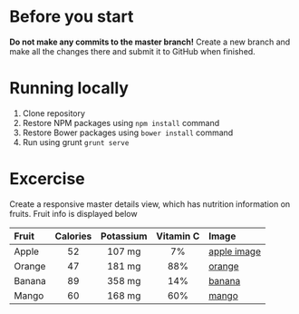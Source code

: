 # Before you start #
__Do not make any commits to the master branch!__
Create a new branch and make all the changes there and submit it to GitHub when finished.

# Running locally #
1. Clone repository
2. Restore NPM packages using `npm install` command
3. Restore Bower packages using `bower install` command
4. Run using grunt `grunt serve`

# Excercise #

Create a responsive master details view, which has nutrition information on fruits. Fruit info is displayed below

|Fruit  |Calories |Potassium |Vitamin C |Image    |
|:------|:-------:|:--------:|:--------:|:--------|
|Apple  |    52   |  107 mg  |    7%    |[apple image](http://www.vibrandorange.com/images/indianapple.com/apple%20fruit/apple%20fruit%201.jpg)|
|Orange |    47   |  181 mg  |    88%   |[orange](https://encrypted-tbn3.gstatic.com/images?q=tbn:ANd9GcScfQc-XfDZ-Lkrt2yT6UKi0YPjfbF0nQrgGV7HjvFjUc5uB7ZD7fojOn8) |
|Banana |    89   |  358 mg  |    14%   |[banana](http://upload.wikimedia.org/wikipedia/commons/thumb/8/8a/Banana-Single.jpg/687px-Banana-Single.jpg) |
|Mango  |    60   |  168 mg  |    60%   |[mango](http://dreamatico.com/data_images/mango/mango-1.jpg)  |


